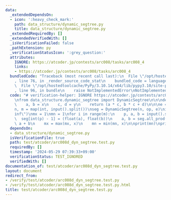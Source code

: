 ```yaml
---
data:
  _extendedDependsOn:
  - icon: ':heavy_check_mark:'
    path: data_structure/dynamic_segtree.py
    title: data_structure/dynamic_segtree.py
  _extendedRequiredBy: []
  _extendedVerifiedWith: []
  _isVerificationFailed: false
  _pathExtension: py
  _verificationStatusIcon: ':grey_question:'
  attributes:
    IGNORE: https://atcoder.jp/contests/arc008/tasks/arc008_4
    links:
    - https://atcoder.jp/contests/arc008/tasks/arc008_4
  bundledCode: "Traceback (most recent call last):\n  File \"/opt/hostedtoolcache/PyPy/3.10.14/x64/lib/pypy3.10/site-packages/onlinejudge_verify/documentation/build.py\"\
    , line 76, in _render_source_code_stat\n    bundled_code = language.bundle(\n\
    \  File \"/opt/hostedtoolcache/PyPy/3.10.14/x64/lib/pypy3.10/site-packages/onlinejudge_verify/languages/python.py\"\
    , line 96, in bundle\n    raise NotImplementedError\nNotImplementedError\n"
  code: "# verification-helper: IGNORE https://atcoder.jp/contests/arc008/tasks/arc008_4\n\
    \nfrom data_structure.dynamic_segtree import DynamicSegtree\n\n\ndef op(x, y):\n\
    \    a, b = x\n    c, d = y\n    return (a * c, b * c + d)\n\n\ne = (1, 0)\n\n\
    n, m = map(int, input().split())\nseg = DynamicSegtree(n, op, e)\ninf = float(\"\
    inf\")\nmx = 1\nmn = 1\nfor i in range(m):\n    p, a, b = input().split()\n  \
    \  seg[int(p) - 1] = (float(a), float(b))\n    a, b = seg.all_prod()\n    x =\
    \ a + b\n    mx = max(mx, x)\n    mn = min(mn, x)\n\nprint(mn)\nprint(mx)\n"
  dependsOn:
  - data_structure/dynamic_segtree.py
  isVerificationFile: true
  path: test/atcoder/arc008d_dyn_segtree.test.py
  requiredBy: []
  timestamp: '2024-05-29 07:39:33+09:00'
  verificationStatus: TEST_IGNORED
  verifiedWith: []
documentation_of: test/atcoder/arc008d_dyn_segtree.test.py
layout: document
redirect_from:
- /verify/test/atcoder/arc008d_dyn_segtree.test.py
- /verify/test/atcoder/arc008d_dyn_segtree.test.py.html
title: test/atcoder/arc008d_dyn_segtree.test.py
---
```

